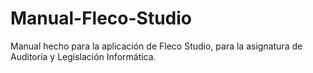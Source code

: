 # Manual-Fleco-Studio
Manual hecho para la aplicación de Fleco Studio, para la asignatura de Auditoría y Legislación Informática. 
